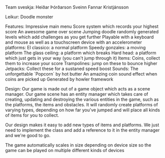 Team sveskja:
  Heiðar Þórðarson
  Sveinn Fannar Kristjánsson

Leikur:
  Doodle monster

Features:
  Impressive main menu
  Score system which records your highest score
  An awesome game over scene
  Jumping doodle
  randomly generated levels which add challenges as you get further
  Playable with a keyboard and mouse as well as a touchscreen device with an accelerometer
  platforms:
    El classico: a normal platform
    Speedy gonzales: a moving platform
    The glass ceiling: a platform which breaks
    Hard head: a platform which just gets in your way (you can't jump through it)
  Items:
    Coins, collect them to increase your score
    Trampolines: jump on these to bounce higher
    Jetpacks: Collect these for a sustaned speed boost
  Sounds:
    The unforgettable ´Popcorn´ by hot butter
    An amazing coin sound effect when coins are picked up
    Generated by howler framework

Design:
  Our game is made out of a game object which acts as a scene manager.
  Our game scene has an entity manager which takes care of creating, updating and destroying the various entities in the game, such as
  the platforms, the items and obstacles. It will randomly create platforms of varying types, depending on how far you've jumped and
  will place all kinds of items for you to collect.

  Our design makes it easy to add new types of items and platforms. We just need to implement the class and add a reference to it in the
  entity manager and we're good to go.
  
  The game automatically scales in size depending on device size so the game can be played on multiple different kinds of devices
